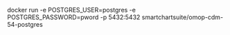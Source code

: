 docker run -e POSTGRES_USER=postgres -e POSTGRES_PASSWORD=pword -p 5432:5432 smartchartsuite/omop-cdm-54-postgres